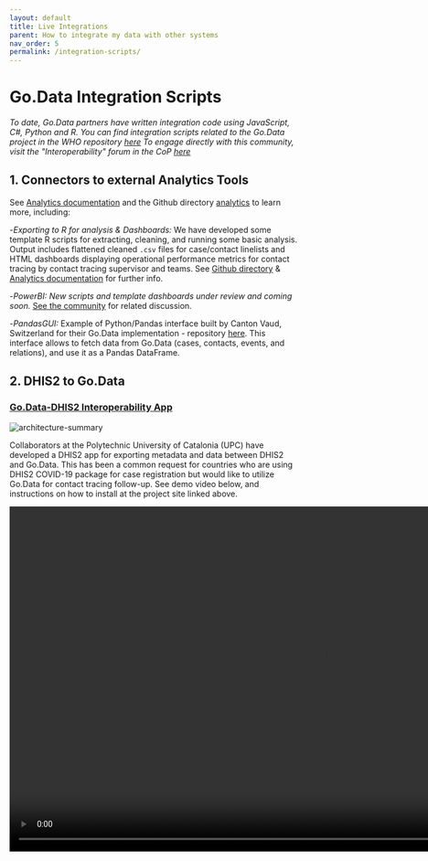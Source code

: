 ```yaml
---
layout: default
title: Live Integrations
parent: How to integrate my data with other systems
nav_order: 5
permalink: /integration-scripts/
---
```


# Go.Data Integration Scripts
_To date, Go.Data partners have written integration code using JavaScript, C#, Python and R. You can find integration scripts related to the Go.Data project in the WHO repository [here](https://github.com/WorldHealthOrganization?q=go-data&type=&language=)_
_To engage directly with this community, visit the "Interoperability" forum in the CoP [here](https://community-godata.who.int/topics/interoperability/5fd8ec64f5c77e114e6c6823)_

## 1. Connectors to external Analytics Tools
See [Analytics documentation](https://worldhealthorganization.github.io/godata/analytics/) and the Github directory [analytics](https://github.com/WorldHealthOrganization/godata/tree/master/analytics) to learn more, including:

-*Exporting to R for analysis & Dashboards:* We have developed some template R scripts for extracting, cleaning, and running some basic analysis. Output includes flattened cleaned `.csv` files for case/contact linelists and HTML dashboards displaying operational performance metrics for contact tracing by contact tracing supervisor and teams. See 
[Github directory](https://github.com/WorldHealthOrganization/godata/tree/master/analytics/r-reporting) & [Analytics documentation](https://worldhealthorganization.github.io/godata/analytics/) for further info.

-*PowerBI:* _New scripts and template dashboards under review and coming soon._ [See the community](https://community-godata.who.int/conversations/dashboards-and-analysis/connecting-power-bi-through-api/5f8033acbd255079ca8ce356) for related discussion. 

-*PandasGUI:* Example of Python/Pandas interface built by Canton Vaud, Switzerland for their Go.Data implementation - repository [here](https://github.com/WorldHealthOrganization/pygodata). This interface allows to fetch data from Go.Data (cases, contacts, events, and relations), and use it as a Pandas DataFrame.

## 2. DHIS2 to Go.Data
### [Go.Data-DHIS2 Interoperability App](https://wiscentd-upc.github.io/godata-dhis2-interoperability-app/)

![architecture-summary](../assets/dhis2togodata.PNG)

Collaborators at the Polytechnic University of Catalonia (UPC) have developed a DHIS2 app for exporting metadata and data between DHIS2 and Go.Data. This has been a common request for countries who are using DHIS2 COVID-19 package for case registration but would like to utilize Go.Data for contact tracing follow-up. See demo video below, and instructions on how to install at the project site linked above. 

<video width="1098" height="604" src="https://sprcdn-assets.sprinklr.com/1652/67feefd9-83ea-40c3-b0fc-c4f0c0180b9d-36486025.mp4" controls />

For questions / considerations on if this can be piloted in your setting and to provide feedback, please view [this post](https://community-godata.who.int/conversations/interoperability/call-of-interest-piloting-godatadhis2-interoperability-app/6012b391dbaa4b35ec1837cd) on the Go.Data Community of Practice.

See Github directories: [dhis2-godata-interoperability](https://github.com/WorldHealthOrganization/dhis2-godata-interoperability) & [godata-api-wrapper](https://github.com/WorldHealthOrganization/godata-api-wrapper)

### DHIS2 to Go.Data Metadata Sync
Collaborators at [EyeSeeTea](https://github.com/EyeSeeTea) have developed a script to quickly convert dhis2 Organization Units to Go.Data locations.

See Github directory: [dhis2godata](https://github.com/WorldHealthOrganization/WIDP-DHIS2-scripts/tree/master/dhis2godata)

## 3. OpenFn Job Scripts for API Actions
See Github directory: [interoperability-jobs](https://github.com/WorldHealthOrganization/godata/tree/master/interoperability-jobs)

This folder contains reference implementations of automated interoperability solutions to demonstrate common Go.Data interoperability 
use cases and example [OpenFn job scripts](https://docs.openfn.org/documentation.html#jobs) that automate common API and data exchange operations. 

These jobs leverage OpenFn open-source API adaptors including [`language-godata`](https://github.com/WorldHealthOrganization/language-godata/).

## 4. Other Scripts for API Actions
See Github directory: [api](https://github.com/WorldHealthOrganization/godata/tree/master/api) and [Analytics documentation](https://worldhealthorganization.github.io/godata/analytics/).

This contains example R, Pythin and C# scripts for GET/PUT/POST commands so that you can manipulate your Go.Data instance through the API, including bulk actions. We have used this for our training instances but think it could be helpful for others too.

## 5. WHO Polio Database to Go.Data
See Github directory: [PolioDB-GODATA](https://github.com/EyeSeeTea/WHO-scripts)

-Collaborators at [EyeSeeTea](https://github.com/EyeSeeTea) have developed a script to quickly convert admin levels from the WHO Polio GeoDatabase to Go.Data locations.

## 6. Lime Survey to Go.Data
A project developed internally by WHO Information Management and Technology Department to link Data Form (Lime Survey) to Go.Data API for the exchange of COVID-19 tracking data for WHO staff. This is a very specific solution internal to WHO's need but illustrates integrating the Lime Survey and Go.Data interfaces using .Net 4.7.2 - C# code. 

_Code and documentation coming soon_
